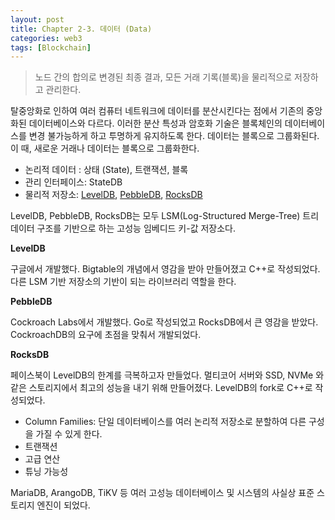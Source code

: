 ```yaml
---
layout: post
title: Chapter 2-3. 데이터 (Data)
categories: web3
tags: [Blockchain]
---
```

> 노드 간의 합의로 변경된 최종 결과, 모든 거래 기록(블록)을 물리적으로 저장하고 관리한다.

탈중앙화로 인하여 여러 컴퓨터 네트워크에 데이터를 분산시킨다는 점에서 기존의 중앙화된 데이터베이스와 다르다. 이러한 분산 특성과 암호화 기술은 블록체인의 데이터베이스를 변경 불가능하게 하고 투명하게 유지하도록 한다. 데이터는 블록으로 그룹화된다. 이 때, 새로운 거래나 데이터는 블록으로 그룹화한다.

- 논리적 데이터 : 상태 (State), 트랜잭션, 블록
- 관리 인터페이스: StateDB
- 물리적 저장소: [LevelDB](https://github.com/google/leveldb), [PebbleDB](https://github.com/cockroachdb/pebble), [RocksDB](https://github.com/facebook/rocksdb)

LevelDB, PebbleDB, RocksDB는 모두 LSM(Log-Structured Merge-Tree) 트리 데이터 구조를 기반으로 하는 고성능 임베디드 키-값 저장소다.

**LevelDB**

구글에서 개발했다. Bigtable의 개념에서 영감을 받아 만들어졌고 C++로 작성되었다. 다른 LSM 기반 저장소의 기반이 되는 라이브러리 역할을 한다.

**PebbleDB**

Cockroach Labs에서 개발했다. Go로 작성되었고 RocksDB에서 큰 영감을 받았다. CockroachDB의 요구에 초점을 맞춰서 개발되었다.

**RocksDB**

페이스북이 LevelDB의 한계를 극복하고자 만들었다. 멀티코어 서버와 SSD, NVMe 와 같은 스토리지에서 최고의 성능을 내기 위해 만들어졌다. LevelDB의 fork로 C++로 작성되었다.

- Column Families: 단일 데이터베이스를 여러 논리적 저장소로 분할하여 다른 구성을 가질 수 있게 한다.
- 트랜잭션
- 고급 연산
- 튜닝 가능성

MariaDB, ArangoDB, TiKV 등 여러 고성능 데이터베이스 및 시스템의 사실상 표준 스토리지 엔진이 되었다.
